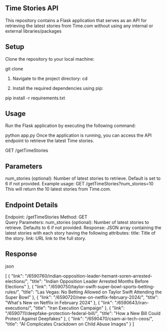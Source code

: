 ## Time Stories API
This repository contains a Flask application that serves as an API for retrieving the latest stories from Time.com without using any internal or external libraries/packages

## Setup
Clone the repository to your local machine:

 git clone <repository-url>
1. Navigate to the project directory:
cd <repository-directory>

2. Install the required dependencies using pip:

pip install -r requirements.txt


## Usage

Run the Flask application by executing the following command:

python app.py
Once the application is running, you can access the API endpoint to retrieve the latest Time stories.

GET /getTimeStories
## Parameters
num_stories (optional): Number of latest stories to retrieve. Default is set to 6 if not provided.
Example usage:
GET /getTimeStories?num_stories=10
This will return the 10 latest stories from Time.com.

## Endpoint Details
Endpoint: /getTimeStories
Method: GET <br>
Query Parameters:
num_stories (optional): Number of latest stories to retrieve. Defaults to 6 if not provided.
Response: JSON array containing the latest stories with each story having the following attributes:
title: Title of the story.
link: URL link to the full story.
## Response
json

[
  {
    "link": "/6590760/indian-opposition-leader-hemant-soren-arrested-elections/",
    "title": "Indian Opposition Leader Arrested Months Before Elections"
  },
  {
    "link": "/6590750/taylor-swift-super-bowl-sports-betting-rules/",
    "title": "Las Vegas: No Betting Allowed on Taylor Swift Attending the Super Bowl"
  },
  {
    "link": "/6590720/new-on-netflix-february-2024/",
    "title": "What's New on Netflix in February 2024"
  },
  {
    "link": "/6590643/iran-executions/",
    "title": "Iran Execution Campaign"
  },
  {
    "link": "/6590711/deepfake-protection-federal-bill/",
    "title": "How a New Bill Could Protect Against Deepfakes"
  },
  {
    "link": "/6590470/csam-ai-tech-ceos/",
    "title": "AI Complicates Crackdown on Child Abuse Images"
  }
]
